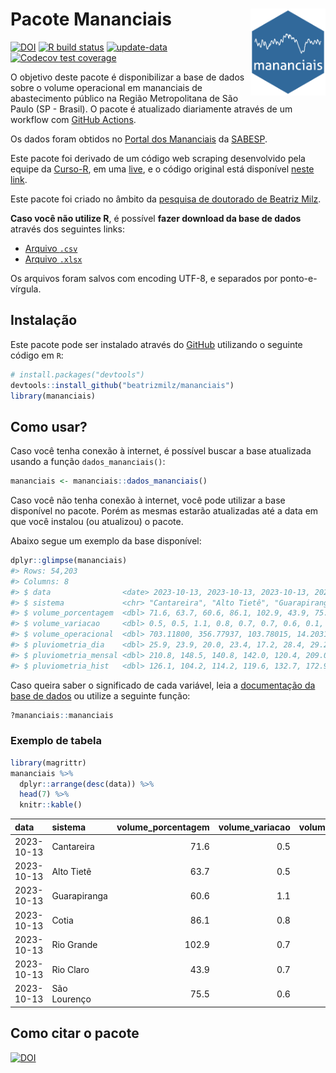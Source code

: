 
<!-- README.md is generated from README.Rmd. Please edit that file -->

# Pacote Mananciais <img src="man/figures/hexlogo.png" align="right" width = "120px"/>

<!-- badges: start -->

[![DOI](https://zenodo.org/badge/DOI/10.5281/zenodo.4733056.svg)](https://doi.org/10.5281/zenodo.4733056)
[![R build
status](https://github.com/beatrizmilz/mananciais/workflows/R-CMD-check/badge.svg)](https://github.com/beatrizmilz/mananciais/actions)
[![update-data](https://github.com/beatrizmilz/mananciais/actions/workflows/2-update_data.yaml/badge.svg)](https://github.com/beatrizmilz/mananciais/actions/workflows/2-update_data.yaml)
[![Codecov test
coverage](https://codecov.io/gh/beatrizmilz/mananciais/branch/master/graph/badge.svg)](https://codecov.io/gh/beatrizmilz/mananciais?branch=master)
<!-- badges: end -->

O objetivo deste pacote é disponibilizar a base de dados sobre o volume
operacional em mananciais de abastecimento público na Região
Metropolitana de São Paulo (SP - Brasil). O pacote é atualizado
diariamente através de um workflow com [GitHub
Actions](https://github.com/beatrizmilz/mananciais/actions).

Os dados foram obtidos no [Portal dos
Mananciais](http://mananciais.sabesp.com.br/Situacao) da
[SABESP](http://site.sabesp.com.br/site/Default.aspx).

Este pacote foi derivado de um código web scraping desenvolvido pela
equipe da [Curso-R](https://www.curso-r.com/), em uma
[live](https://youtu.be/jvZIxrMmOcQ), e o código original está
disponível [neste
link](https://github.com/curso-r/lives/blob/master/drafts/20200730_scraper_sabesp.R).

Este pacote foi criado no âmbito da [pesquisa de doutorado de Beatriz
Milz](https://beatrizmilz.github.io/tese/).

**Caso você não utilize R**, é possível **fazer download da base de
dados** através dos seguintes links:

- [Arquivo
  `.csv`](https://github.com/beatrizmilz/mananciais/raw/master/inst/extdata/mananciais.csv)
- [Arquivo
  `.xlsx`](https://github.com/beatrizmilz/mananciais/blob/master/inst/extdata/mananciais.xlsx?raw=true)

Os arquivos foram salvos com encoding UTF-8, e separados por
ponto-e-vírgula.

## Instalação

Este pacote pode ser instalado através do [GitHub](https://github.com/)
utilizando o seguinte código em `R`:

``` r
# install.packages("devtools")
devtools::install_github("beatrizmilz/mananciais")
library(mananciais)
```

## Como usar?

Caso você tenha conexão à internet, é possível buscar a base atualizada
usando a função `dados_mananciais()`:

``` r
mananciais <- mananciais::dados_mananciais() 
```

Caso você não tenha conexão à internet, você pode utilizar a base
disponível no pacote. Porém as mesmas estarão atualizadas até a data em
que você instalou (ou atualizou) o pacote.

Abaixo segue um exemplo da base disponível:

``` r
dplyr::glimpse(mananciais)
#> Rows: 54,203
#> Columns: 8
#> $ data                <date> 2023-10-13, 2023-10-13, 2023-10-13, 2023-10-13, 2…
#> $ sistema             <chr> "Cantareira", "Alto Tietê", "Guarapiranga", "Cotia…
#> $ volume_porcentagem  <dbl> 71.6, 63.7, 60.6, 86.1, 102.9, 43.9, 75.5, 71.1, 6…
#> $ volume_variacao     <dbl> 0.5, 0.5, 1.1, 0.8, 0.7, 0.7, 0.6, 0.1, 0.1, 0.6, …
#> $ volume_operacional  <dbl> 703.11800, 356.77937, 103.78015, 14.20311, 115.454…
#> $ pluviometria_dia    <dbl> 25.9, 23.9, 20.0, 23.4, 17.2, 28.4, 29.2, 0.0, 0.0…
#> $ pluviometria_mensal <dbl> 210.8, 148.5, 140.8, 142.0, 120.4, 209.0, 189.4, 1…
#> $ pluviometria_hist   <dbl> 126.1, 104.2, 114.2, 119.6, 132.7, 172.9, 141.7, 1…
```

Caso queira saber o significado de cada variável, leia a [documentação
da base de
dados](https://beatrizmilz.github.io/mananciais/reference/mananciais.html)
ou utilize a seguinte função:

``` r
?mananciais::mananciais
```

### Exemplo de tabela

``` r
library(magrittr)
mananciais %>% 
  dplyr::arrange(desc(data)) %>% 
  head(7) %>%
  knitr::kable()
```

| data       | sistema      | volume_porcentagem | volume_variacao | volume_operacional | pluviometria_dia | pluviometria_mensal | pluviometria_hist |
|:-----------|:-------------|-------------------:|----------------:|-------------------:|-----------------:|--------------------:|------------------:|
| 2023-10-13 | Cantareira   |               71.6 |             0.5 |          703.11800 |             25.9 |               210.8 |             126.1 |
| 2023-10-13 | Alto Tietê   |               63.7 |             0.5 |          356.77937 |             23.9 |               148.5 |             104.2 |
| 2023-10-13 | Guarapiranga |               60.6 |             1.1 |          103.78015 |             20.0 |               140.8 |             114.2 |
| 2023-10-13 | Cotia        |               86.1 |             0.8 |           14.20311 |             23.4 |               142.0 |             119.6 |
| 2023-10-13 | Rio Grande   |              102.9 |             0.7 |          115.45480 |             17.2 |               120.4 |             132.7 |
| 2023-10-13 | Rio Claro    |               43.9 |             0.7 |            6.00427 |             28.4 |               209.0 |             172.9 |
| 2023-10-13 | São Lourenço |               75.5 |             0.6 |           67.03339 |             29.2 |               189.4 |             141.7 |

## Como citar o pacote

[![DOI](https://zenodo.org/badge/DOI/10.5281/zenodo.4733056.svg)](https://doi.org/10.5281/zenodo.4733056)
